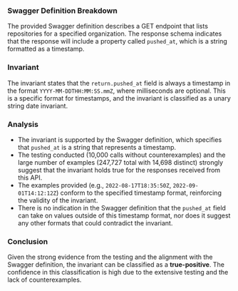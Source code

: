 ### Swagger Definition Breakdown
The provided Swagger definition describes a GET endpoint that lists repositories for a specified organization. The response schema indicates that the response will include a property called `pushed_at`, which is a string formatted as a timestamp.

### Invariant
The invariant states that the `return.pushed_at` field is always a timestamp in the format `YYYY-MM-DDTHH:MM:SS.mmZ`, where milliseconds are optional. This is a specific format for timestamps, and the invariant is classified as a unary string date invariant.

### Analysis
- The invariant is supported by the Swagger definition, which specifies that `pushed_at` is a string that represents a timestamp.
- The testing conducted (10,000 calls without counterexamples) and the large number of examples (247,727 total with 14,698 distinct) strongly suggest that the invariant holds true for the responses received from this API.
- The examples provided (e.g., `2022-08-17T18:35:50Z`, `2022-09-01T14:12:12Z`) conform to the specified timestamp format, reinforcing the validity of the invariant.
- There is no indication in the Swagger definition that the `pushed_at` field can take on values outside of this timestamp format, nor does it suggest any other formats that could contradict the invariant.

### Conclusion
Given the strong evidence from the testing and the alignment with the Swagger definition, the invariant can be classified as a **true-positive**. The confidence in this classification is high due to the extensive testing and the lack of counterexamples.
